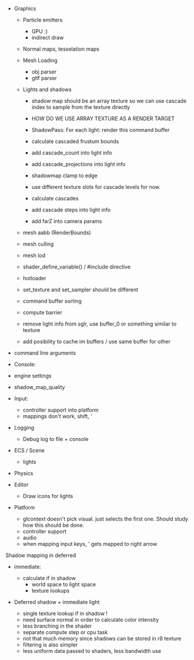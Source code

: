* Graphics
  - Particle emitters
    - GPU :)
    - indirect draw
  
  - Normal maps, tesselation maps

  - Mesh Loading
    - obj parser
    - gltf parser

  - Lights and shadows
    - shadow map should be an array texture so we can use cascade index to sample from the texture directly
    - HOW DO WE USE ARRAY TEXTURE AS A RENDER TARGET

    - ShadowPass:
      For each light:
        render this command buffer
    
    - calculate cascaded frustum bounds    
    - add cascade_count into light info
    - add cascade_projections into light info
    - shadowmap clamp to edge
    - use different texture slots for cascade levels for now.
    - calculate cascades
    - add cascade steps into light info
    - add farZ into camera params
 
  - mesh aabb (RenderBounds)
  - mesh culling  
  - mesh lod
  - shader_define_variable() / #include directive
  - hotloader
  - set_texture and set_sampler should be different
  - command buffer sorting
  - compute barrier
  - remove light info from sglr, use buffer_0 or something similar to texture
  - add posibility to cache im buffers / use same buffer for other 
 
* command line arguments
  
*  Console:
  - engine settings
   + shadow_map_quality
    
* Input:
  + controller support into platform
  + mappings don't work, shift, '
    
* Logging
  - Debug log to file + console
  
* ECS / Scene
  - lights
  
* Physics

* Editor
  - Draw icons for lights
   
* Platform
  - glcontext doesn't pick visual. just selects the first one. Should study how this should be done.
  - controller support
  - audio 
  - when mapping input keys, ' gets mapped to right arrow

Shadow mapping in deferred

- immediate:
  - calculate if in shadow
    * world space to light space
    * texture lookups

- Deferred shadow + immediate light
  - single texture lookup if in shadow !
  - need surface normal in order to calculate color intensity
  - less branching in the shader
  - separate compute step or cpu task
  - not that much memory since shadows can be stored in r8 texture
  - filtering is also simpler
  - less uniform data passed to shaders, less bandwidth use

  

 